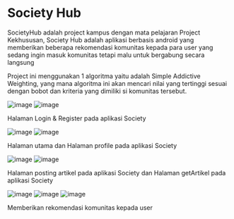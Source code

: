 # Society Hub
SocietyHub adalah project kampus dengan mata pelajaran Project Kekhususan, Society Hub adalah aplikasi berbasis android yang memberikan beberapa rekomendasi komunitas kepada para user yang sedang ingin masuk komunitas tetapi malu untuk bergabung secara langsung

Project ini menggunakan 1 algoritma yaitu adalah Simple Addictive Weighting, yang mana algoritma ini akan mencari nilai yang tertinggi sesuai dengan bobot dan kriteria yang dimiliki si komunitas tersebut.

![image](https://user-images.githubusercontent.com/50513263/88458545-0c5e4e00-ceb9-11ea-90e7-e8161c0f297a.png)
![image](https://user-images.githubusercontent.com/50513263/88458566-2861ef80-ceb9-11ea-90f2-7c04a5028a1f.png)


Halaman Login & Register pada aplikasi Society

![image](https://user-images.githubusercontent.com/50513263/88458587-4891ae80-ceb9-11ea-81b7-fa3723335689.png)
![image](https://user-images.githubusercontent.com/50513263/88458616-87bfff80-ceb9-11ea-9d42-05495d6fe761.png)

Halaman utama dan Halaman profile pada aplikasi Society

![image](https://user-images.githubusercontent.com/50513263/88458598-60693280-ceb9-11ea-81e2-fa04fbbd69bf.png)
![image](https://user-images.githubusercontent.com/50513263/88458607-72e36c00-ceb9-11ea-8840-44d93090956c.png)

Halaman posting artikel pada aplikasi Society dan Halaman getArtikel pada aplikasi Society

![image](https://user-images.githubusercontent.com/50513263/88458633-9f978380-ceb9-11ea-8055-ddde5e9889d3.png)
![image](https://user-images.githubusercontent.com/50513263/88458634-a9b98200-ceb9-11ea-8bd0-5d505b23a9cc.png)
![image](https://user-images.githubusercontent.com/50513263/88458646-b938cb00-ceb9-11ea-81ff-15ddb5e8ea67.png)

Memberikan rekomendasi komunitas kepada user
